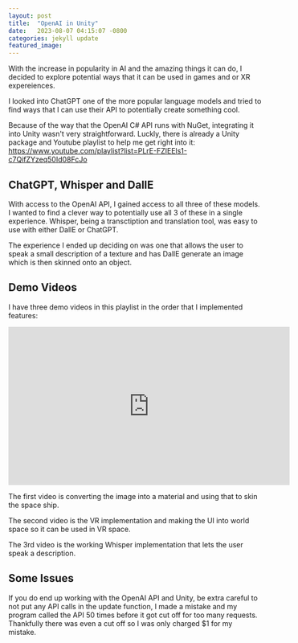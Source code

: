 ```yaml
---
layout: post
title:  "OpenAI in Unity"
date:   2023-08-07 04:15:07 -0800
categories: jekyll update
featured_image:
---
```

With the increase in popularity in AI and the amazing things it can do, I decided to explore potential ways that it can be used in games and or XR expereiences. 

I looked into ChatGPT one of the more popular language models and tried to find ways that I can use their API to potentially create something cool.

Because of the way that the OpenAI C# API runs with NuGet, integrating it into Unity wasn't very straightforward. Luckly, there is already a Unity package and Youtube playlist to help me get right into it: https://www.youtube.com/playlist?list=PLrE-FZIEEls1-c7QifZYzeq50Id08FcJo

## ChatGPT, Whisper and DallE

With access to the OpenAI API, I gained access to all three of these models. I wanted to find a clever way to potentially use all 3 of these in a single experience. Whisper, being a transctiption and translation tool, was easy to use with either DallE or ChatGPT.

The experience I ended up deciding on was one that allows the user to speak a small description of a texture and has DallE generate an image which is then skinned onto an object.

## Demo Videos

I have three demo videos in this playlist in the order that I implemented features:

<iframe width="560" height="315" src="https://www.youtube.com/playlist?list=PLzFymnp51SV-kBJ1uIoxA8MP92sXtNwRu" title="YouTube video player" frameborder="0" allow="accelerometer; autoplay; clipboard-write; encrypted-media; gyroscope; picture-in-picture" allowfullscreen></iframe>

The first video is converting the image into a material and using that to skin the space ship.

The second video is the VR implementation and making the UI into world space so it can be used in VR space.

The 3rd video is the working Whisper implementation that lets the user speak a description.

## Some Issues

If you do end up working with the OpenAI API and Unity, be extra careful to not put any API calls in the update function, I made a mistake and my program called the API 50 times before it got cut off for too many requests. Thankfully there was even a cut off so I was only charged $1 for my mistake.


